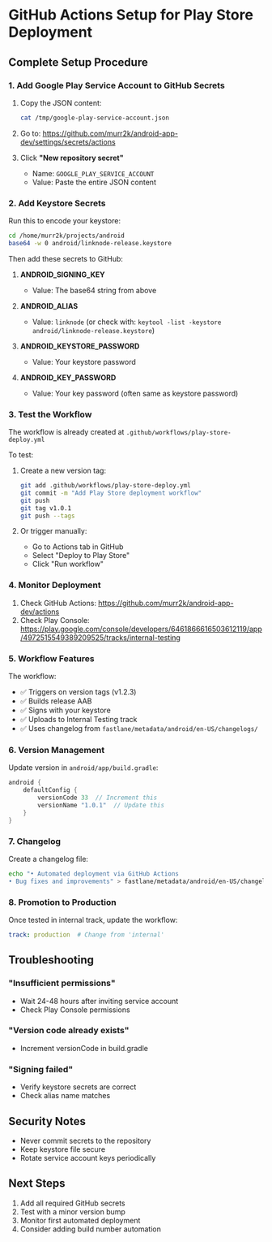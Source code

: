 # GitHub Actions Setup for Play Store Deployment

## Complete Setup Procedure

### 1. Add Google Play Service Account to GitHub Secrets

1. Copy the JSON content:
   ```bash
   cat /tmp/google-play-service-account.json
   ```

2. Go to: https://github.com/murr2k/android-app-dev/settings/secrets/actions

3. Click **"New repository secret"**
   - Name: `GOOGLE_PLAY_SERVICE_ACCOUNT`
   - Value: Paste the entire JSON content

### 2. Add Keystore Secrets

Run this to encode your keystore:
```bash
cd /home/murr2k/projects/android
base64 -w 0 android/linknode-release.keystore
```

Then add these secrets to GitHub:

1. **ANDROID_SIGNING_KEY**
   - Value: The base64 string from above

2. **ANDROID_ALIAS**
   - Value: `linknode` (or check with: `keytool -list -keystore android/linknode-release.keystore`)

3. **ANDROID_KEYSTORE_PASSWORD**
   - Value: Your keystore password

4. **ANDROID_KEY_PASSWORD**
   - Value: Your key password (often same as keystore password)

### 3. Test the Workflow

The workflow is already created at `.github/workflows/play-store-deploy.yml`

To test:
1. Create a new version tag:
   ```bash
   git add .github/workflows/play-store-deploy.yml
   git commit -m "Add Play Store deployment workflow"
   git push
   git tag v1.0.1
   git push --tags
   ```

2. Or trigger manually:
   - Go to Actions tab in GitHub
   - Select "Deploy to Play Store"
   - Click "Run workflow"

### 4. Monitor Deployment

1. Check GitHub Actions: https://github.com/murr2k/android-app-dev/actions
2. Check Play Console: https://play.google.com/console/developers/6461866616503612119/app/4972515549389209525/tracks/internal-testing

### 5. Workflow Features

The workflow:
- ✅ Triggers on version tags (v1.2.3)
- ✅ Builds release AAB
- ✅ Signs with your keystore
- ✅ Uploads to Internal Testing track
- ✅ Uses changelog from `fastlane/metadata/android/en-US/changelogs/`

### 6. Version Management

Update version in `android/app/build.gradle`:
```gradle
android {
    defaultConfig {
        versionCode 33  // Increment this
        versionName "1.0.1"  // Update this
    }
}
```

### 7. Changelog

Create a changelog file:
```bash
echo "• Automated deployment via GitHub Actions
• Bug fixes and improvements" > fastlane/metadata/android/en-US/changelogs/33.txt
```

### 8. Promotion to Production

Once tested in internal track, update the workflow:
```yaml
track: production  # Change from 'internal'
```

## Troubleshooting

### "Insufficient permissions"
- Wait 24-48 hours after inviting service account
- Check Play Console permissions

### "Version code already exists"
- Increment versionCode in build.gradle

### "Signing failed"
- Verify keystore secrets are correct
- Check alias name matches

## Security Notes

- Never commit secrets to the repository
- Keep keystore file secure
- Rotate service account keys periodically

## Next Steps

1. Add all required GitHub secrets
2. Test with a minor version bump
3. Monitor first automated deployment
4. Consider adding build number automation